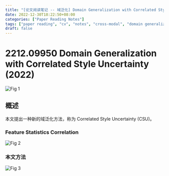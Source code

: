 ```yaml
---
title: "[论文阅读笔记 -- 域泛化] Domain Generalization with Correlated Style Uncertainty (2022)"
date: 2022-12-30T18:22:50+08:00
categories: ["Paper Reading Notes"]
tags: ["paper reading", "cv", "notes", "cross-modal", "domain generalization", "uncertainty"]
draft: false
---
```


# 2212.09950 Domain Generalization with Correlated Style Uncertainty (2022)

![Fig 1](/images/2022/PRN317/1.png)

## 概述

本文提出一种新的域泛化方法，称为 Correlated Style Uncertainty (CSU)。  

### Feature Statistics Correlation

![Fig 2](/images/2022/PRN317/2.png)

### 本文方法

![Fig 3](/images/2022/PRN317/3.png)
